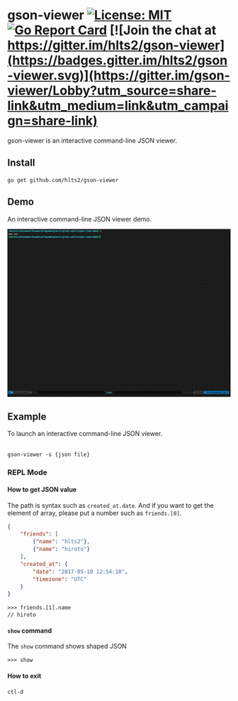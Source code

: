 # gson-viewer [![License: MIT](https://img.shields.io/badge/License-MIT-blue.svg)](https://opensource.org/licenses/MIT) [![Go Report Card](https://goreportcard.com/badge/github.com/hlts2/gson-viewer)](https://goreportcard.com/report/github.com/hlts2/gson-viewer) [![Join the chat at https://gitter.im/hlts2/gson-viewer](https://badges.gitter.im/hlts2/gson-viewer.svg)](https://gitter.im/gson-viewer/Lobby?utm_source=share-link&utm_medium=link&utm_campaign=share-link)
gson-viewer is an interactive command-line JSON viewer.

## Install

```shell
go get github.com/hlts2/gson-viewer
```

## Demo

An interactive command-line JSON viewer demo.

![gson-viewer](./demo/demo.gif)

## Example

To launch an interactive command-line JSON viewer.

```shell

gson-viewer -s {json file}

```

### REPL Mode
#### How to get JSON value

The path is syntax such as `created_at.date`. And if you want to get the element of array, please put a number such as `friends.[0]`.

```json
{
    "friends": [
        {"name": "hlts2"},
        {"name": "hiroto"}
    ],
    "created_at": {
        "date": "2017-05-10 12:54:18",
        "timezone": "UTC"
    }
}
```

```shell
>>> friends.[1].name
// hiroto
```

#### `show` command

The `show` command shows shaped JSON

```shell
>>> show
```

#### How to exit

```
ctl-d
```
